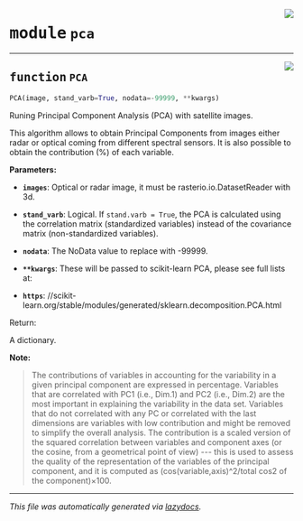 <!-- markdownlint-disable -->

<a href="..\scikeo\pca.py#L0"><img align="right" style="float:right;" src="https://img.shields.io/badge/-source-cccccc?style=flat-square"></a>

# <kbd>module</kbd> `pca`





---

<a href="..\scikeo\pca.py#L9"><img align="right" style="float:right;" src="https://img.shields.io/badge/-source-cccccc?style=flat-square"></a>

## <kbd>function</kbd> `PCA`

```python
PCA(image, stand_varb=True, nodata=-99999, **kwargs)
```

Runing Principal Component Analysis (PCA) with satellite images. 

This algorithm allows to obtain Principal Components from images either radar or optical coming from different spectral sensors. It is also possible to obtain the contribution (%)  of each variable. 



**Parameters:**
 


 - <b>`images`</b>:  Optical or radar image, it must be rasterio.io.DatasetReader with 3d. 


 - <b>`stand_varb`</b>:  Logical. If ``stand.varb = True``, the PCA is calculated using the correlation   matrix (standardized variables) instead of the covariance matrix   (non-standardized variables).  


 - <b>`nodata`</b>:  The NoData value to replace with -99999. 


 - <b>`**kwargs`</b>:  These will be passed to scikit-learn PCA, please see full lists at: 
 - <b>`https`</b>: //scikit-learn.org/stable/modules/generated/sklearn.decomposition.PCA.html 

Return: 

A dictionary. 



**Note:**

> The contributions of variables in accounting for the variability in a given principal component are expressed in percentage. Variables that are correlated with PC1 (i.e., Dim.1) and PC2 (i.e., Dim.2) are the most important in explaining the variability in the data set. Variables that do not correlated with any PC or correlated with the last dimensions are variables with low contribution and might be removed to simplify the overall analysis. The contribution is a scaled version of the squared correlation between variables and component axes (or the cosine, from a geometrical point of view) --- this is used to assess the quality of the representation of the variables of the principal component, and it is computed as (cos(variable,axis)^2/total cos2 of the component)×100. 




---

_This file was automatically generated via [lazydocs](https://github.com/ml-tooling/lazydocs)._
